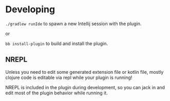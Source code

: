 # Developing

`./gradlew runIde` to spawn a new Intellij session with the plugin.

or

`bb install-plugin` to build and install the plugin.

## NREPL

Unless you need to edit some generated extension file or kotlin file, mostly clojure code is editable via repl while your plugin is running!

NREPL is included in the plugin during development, so you can jack in and edit most of the plugin behavior while running it.
